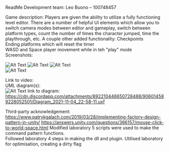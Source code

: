 ReadMe
Development team:
Leo Buono – 100748457

Game description:
Players are given the ability to utilize a fully functioning level editor. There are a number of helpful UI elements which allow you to switch camera modes between editor and gameplay, switch between platform types, count the number of times the character jumped, time the playthrough, etc. A couple other added functionality:
Checkpoints  
Ending platforms which will reset the timer  
WASD and Space player movement while in teh "play" mode  
Screenshots:  
 
 
 
 ![Alt Text](https://cdn.discordapp.com/attachments/900747883698061342/902376882291503104/unknown.png)
 ![Alt Text](https://cdn.discordapp.com/attachments/900747883698061342/902384877729640448/unknown.png)
 ![Alt Text](https://cdn.discordapp.com/attachments/900747883698061342/902385016141652028/unknown.png)  
  ![Alt Text](https://cdn.discordapp.com/attachments/892210446650728488/906013951500886057/unknown.png)
  





Link to video:    
UML diagram(s):  
 ![Alt Text](https://cdn.discordapp.com/attachments/892210446650728488/906014712523812965/unknown.png)
 link to diagram: https://cdn.discordapp.com/attachments/892210446650728488/906014589228052501/Diagram_2021-11-04_22-58-11.uxf 






Third-party acknowledgement:
https://www.patrykgalach.com/2019/03/28/implementing-factory-design-pattern-in-unity/
https://answers.unity.com/questions/366157/mouse-click-to-world-space.html
Modified laboratory 5 scripts were used to make the command pattern functions.     
Followed laboratory 4 steps in making the dll and plugin.
Utilised laboratory for optimisation, creating a dirty flag
